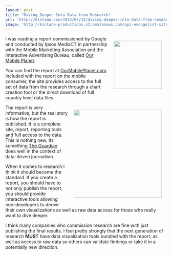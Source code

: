 ```yaml
---
layout: post
title: "Diving Deeper Into Data from Research"
url: 'http://kinlane.com/2012/05/15/diving-deeper-into-data-from-research/'
image: 'http://kinlane-productions.s3.amazonaws.com/api-evangelist-site/blog/Our-Mobile-Planet.png'
---
```


<img style="padding: 15px;" src="http://kinlane-productions.s3.amazonaws.com/Our-Mobile-Planet.png" alt="" width="150" align="right" />

I was reading a report commissioned by Google and conducted by Ipsos MediaCT in partnership with the Mobile Marketing Association and the Interactive Advertising Bureau, called [Our Mobile Planet][1].

You can find the report at [OurMobilePlanet.com][1]. Included with the report on the mobile consumer, the site provides access to the full set of data from the research through a chart creation tool or the direct download of full country level data files.

<img style="padding: 15px;" src="http://kinlane-productions.s3.amazonaws.com/Our-Mobile-Planet-Chart.png" alt="" width="275" align="right" />

The report is very informative, but the real story is how the report is published. It is a complete site, report, reporting tools and full access to the data. This is nothing new. Its something [The Guardian][2] does well in the context of data-driven journalism.

When it comes to research I think it should become the standard. If you create a report, you should have to not only publish the report, you should provide interactive tools allowing non-developers to derive their own visualizations as well as raw data access for those who really want to dive deeper.

I think many companies who commission research are fine with just publishing the final results. I feel pretty strongly that the next generation of research **MUST** have data visualization tools bundled with the report, as well as access to raw data so others can validate findings or take it in a potentially new direction.

   [1]: http://www.ourmobileplanet.com/en/ (Our Mobile Planet)
   [2]: http://www.guardian.co.uk/data (The Guardian)
